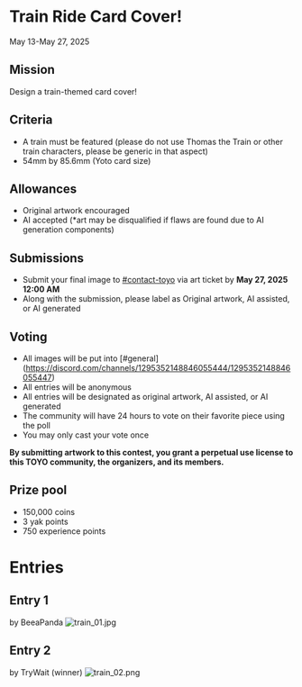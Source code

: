 # Train Ride Card Cover!

May 13-May 27, 2025

## Mission
Design a train-themed card cover!

## Criteria
* A train must be featured (please do not use Thomas the Train or other train characters, please be generic in that aspect)
* 54mm by 85.6mm (Yoto card size)

## Allowances
* Original artwork encouraged
* AI accepted (*art may be disqualified if flaws are found due to AI generation components)

## Submissions
* Submit your final image to ⁠[#⁠contact-toyo](https://discordapp.com/channels/1295352148846055444/1297387976266874991) via art ticket by  **May 27, 2025 12:00 AM**
* Along with the submission, please label as Original artwork, AI assisted, or AI generated

## Voting
* All images will be put into [#general] (https://discord.com/channels/1295352148846055444/1295352148846055447)
* All entries will be anonymous
* All entries will be designated as original artwork, AI assisted, or AI generated
* The community will have 24 hours to vote on their favorite piece using the poll
* You may only cast your vote once

**By submitting artwork to this contest, you grant a perpetual use license to this TOYO community, the organizers, and its members.**

## Prize pool
* 150,000 coins
* 3 yak points
* 750 experience points

# Entries

## Entry 1
by BeeaPanda
![train_01.jpg](/img/contests/train_01.jpg)

## Entry 2
by TryWait (winner)
![train_02.png](/img/contests/train_02.png)
